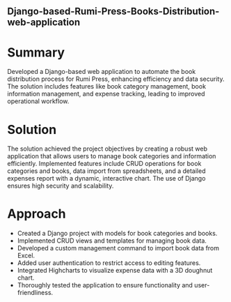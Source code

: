 ## Django-based-Rumi-Press-Books-Distribution-web-application

# Summary
Developed a Django-based web application to automate the book distribution process for Rumi Press, enhancing efficiency and data security. The solution includes features like book category management, book information management, and expense tracking, leading to improved operational workflow.

# Solution
The solution achieved the project objectives by creating a robust web application that allows users to manage book categories and information efficiently. Implemented features include CRUD operations for book categories and books, data import from spreadsheets, and a detailed expenses report with a dynamic, interactive chart. The use of Django ensures high security and scalability.

# Approach
- Created a Django project with models for book categories and books.
- Implemented CRUD views and templates for managing book data.
- Developed a custom management command to import book data from Excel.
- Added user authentication to restrict access to editing features.
- Integrated Highcharts to visualize expense data with a 3D doughnut chart.
- Thoroughly tested the application to ensure functionality and user-friendliness.
